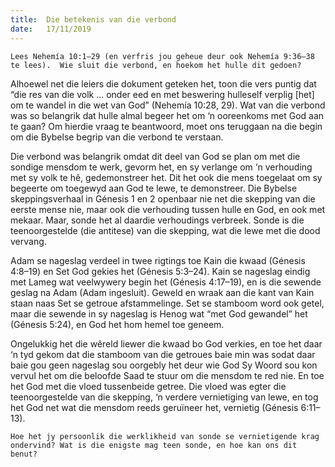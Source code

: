 ```yaml
---
title:  Die betekenis van die verbond
date:   17/11/2019
---
```


`Lees Nehemía 10:1–29 (en verfris jou geheue deur ook Nehemía 9:36–38 te lees).  Wie sluit die verbond, en hoekom het hulle dit gedoen?` 

Alhoewel net die leiers die dokument geteken het, toon die vers puntig dat “die res van die volk ... onder eed en met beswering hulleself verplig [het] om te wandel in die wet van God” (Nehemía 10:28, 29).  Wat van die verbond was so belangrik dat hulle almal begeer het om ‘n ooreenkoms met God aan te gaan? Om hierdie vraag te beantwoord, moet ons teruggaan na die begin om die Bybelse begrip van die verbond te verstaan. 

Die verbond was belangrik omdat dit deel van God se plan om met die sondige mensdom te werk, gevorm het, en sy verlange om ‘n verhouding met sy volk te hê, gedemonstreer het.  Dit het ook die mens toegelaat om sy begeerte om toegewyd aan God te lewe, te demonstreer. Die Bybelse skeppingsverhaal in Génesis 1 en 2 openbaar nie net die skepping van die eerste mense nie, maar ook die verhouding tussen hulle en God, en ook met mekaar. Maar, sonde het al daardie verhoudings verbreek.  Sonde is die teenoorgestelde (die antitese) van die skepping, wat die lewe met die dood vervang. 

Adam se nageslag verdeel in twee rigtings toe Kain die kwaad (Génesis 4:8–19) en Set God gekies het (Génesis 5:3–24).  Kain se nageslag eindig met Lameg wat veelwywery begin het (Génesis 4:17–19), en is die sewende geslag na Adam (Adam ingesluit).  Geweld en wraak aan die kant van Kain staan naas  Set se getroue afstammelinge.  Set se stamboom word ook getel, maar die sewende in sy nageslag is Henog wat “met God gewandel” het (Génesis 5:24), en God het hom hemel toe geneem. 

Ongelukkig het die wêreld liewer die kwaad bo God verkies, en toe het daar ‘n tyd gekom dat die stamboom van die getroues baie min was sodat daar baie gou geen nageslag sou oorgebly het deur wie God Sy Woord sou kon vervul het om die beloofde Saad te stuur om die mensdom te red nie.  En toe het God met die vloed tussenbeide getree.  Die vloed was egter die teenoorgestelde van die skepping, ‘n verdere vernietiging van lewe, en tog het God net wat die mensdom reeds geruïneer het, vernietig (Génesis 6:11–13). 

`Hoe het jy persoonlik die werklikheid van sonde se vernietigende krag ondervind? Wat is die enigste mag teen sonde, en hoe kan ons dit benut?`